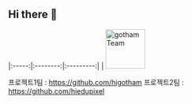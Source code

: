 ## Hi there 👋
|:-----:|:--------:|:---------:|
| [<img src="https://github.com/CHOIBEAR.png" width="80" alt="gotham Team"/>](https://github.com/higotham) 


프로젝트1팀 : https://github.com/higotham
프로젝트2팀 : https://github.com/hiedupixel 
<!--

**Here are some ideas to get you started:**

🙋‍♀️ A short introduction - what is your organization all about?
🌈 Contribution guidelines - how can the community get involved?
👩‍💻 Useful resources - where can the community find your docs? Is there anything else the community should know?
🍿 Fun facts - what does your team eat for breakfast?
🧙 Remember, you can do mighty things with the power of [Markdown](https://docs.github.com/github/writing-on-github/getting-started-with-writing-and-formatting-on-github/basic-writing-and-formatting-syntax)
-->
